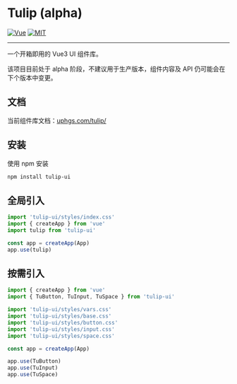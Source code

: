 
# Tulip (alpha)

[![Vue](https://img.shields.io/badge/vue-%3E%3D%203.2.0-brightgreen)](https://vuejs.org/)
[![MIT](https://img.shields.io/badge/license-MIT-green)](./LICENSE)

---

一个开箱即用的 Vue3 UI 组件库。

该项目目前处于 alpha 阶段，不建议用于生产版本，组件内容及 API 仍可能会在下个版本中变更。

## 文档

当前组件库文档：[uphgs.com/tulip/](https://uphgs.com/tulip/)

## 安装

使用 npm 安装

```sh
npm install tulip-ui
```

## 全局引入

```js
import 'tulip-ui/styles/index.css'
import { createApp } from 'vue'
import tulip from 'tulip-ui'

const app = createApp(App)
app.use(tulip)
```

## 按需引入

```js
import { createApp } from 'vue'
import { TuButton, TuInput, TuSpace } from 'tulip-ui'

import 'tulip-ui/styles/vars.css'
import 'tulip-ui/styles/base.css'
import 'tulip-ui/styles/button.css'
import 'tulip-ui/styles/input.css'
import 'tulip-ui/styles/space.css'

const app = createApp(App)

app.use(TuButton)
app.use(TuInput)
app.use(TuSpace)
```
